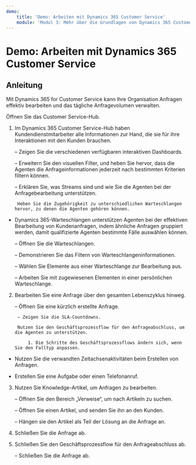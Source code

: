 ```yaml
---
demo:
    title: 'Demo: Arbeiten mit Dynamics 365 Customer Service'
    module: 'Modul 3: Mehr über die Grundlagen von Dynamics 365 Customer Service erfahren'
---
```


# Demo: Arbeiten mit Dynamics 365 Customer Service

## Anleitung

Mit Dynamics 365 for Customer Service kann Ihre Organisation Anfragen effektiv bearbeiten und das tägliche Anfragevolumen verwalten. 

Öffnen Sie das Customer Service-Hub.

1. Im Dynamics 365 Customer Service-Hub haben Kundendienstmitarbeiter alle Informationen zur Hand, die sie für ihre Interaktionen mit den Kunden brauchen. 

	– Zeigen Sie die verschiedenen verfügbaren interaktiven Dashboards.

	– Erweitern Sie den visuellen Filter, und heben Sie hervor, dass die Agenten die Anfrageinformationen jederzeit nach bestimmten Kriterien filtern können. 

	– Erklären Sie, was Streams sind und wie Sie die Agenten bei der Anfragebearbeitung unterstützen. 

		Heben Sie die Zugehörigkeit zu unterschiedlichen Warteschlangen hervor, zu denen die Agenten gehören können. 

- Dynamics 365-Warteschlangen unterstützen Agenten bei der effektiven Bearbeitung von Kundenanfragen, indem ähnliche Anfragen gruppiert werden, damit qualifizierte Agenten bestimmte Fälle auswählen können. 

	– Öffnen Sie die Warteschlangen.

	– Demonstrieren Sie das Filtern von Warteschlangeninformationen.

	– Wählen Sie Elemente aus einer Warteschlange zur Bearbeitung aus.

	– Arbeiten Sie mit zugewiesenen Elementen in einer persönlichen Warteschlange.

2. Bearbeiten Sie eine Anfrage über den gesamten Lebenszyklus hinweg.

	– Öffnen Sie eine kürzlich erstellte Anfrage. 

		– Zeigen Sie die SLA-Countdowns.

		Nutzen Sie den Geschäftsprozessflow für den Anfrageabschluss, um die Agenten zu unterstützen.

			1. Die Schritte des Geschäftsprozessflows ändern sich, wenn Sie den Falltyp anpassen. 

- Nutzen Sie die verwandten Zeitachsenaktivitäten beim Erstellen von Anfragen.

- Erstellen Sie eine Aufgabe oder einen Telefonanruf.

3. Nutzen Sie Knowledge-Artikel, um Anfragen zu bearbeiten.

	– Öffnen Sie den Bereich „Verweise“, um nach Artikeln zu suchen.

	– Öffnen Sie einen Artikel, und senden Sie ihn an den Kunden.

	– Hängen sie den Artikel als Teil der Lösung an die Anfrage an.

4. Schließen Sie die Anfrage ab.

5. Schließen Sie den Geschäftsprozessflow für den Anfrageabschluss ab.

	– Schließen Sie die Anfrage ab.
